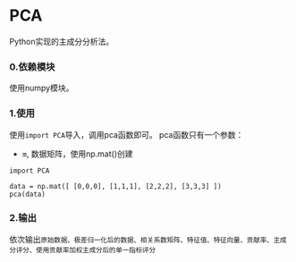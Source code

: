 PCA
============
Python实现的主成分分析法。

### 0.依赖模块
使用numpy模块。

### 1.使用
使用```import PCA```导入，调用pca函数即可。
pca函数只有一个参数：
* ```m```, 数据矩阵，使用np.mat()创建
```
import PCA

data = np.mat([ [0,0,0], [1,1,1], [2,2,2], [3,3,3] ])
pca(data)
```
### 2.输出
依次输出```原始数据、极差归一化后的数据、相关系数矩阵、特征值、特征向量、贡献率、主成分评分、使用贡献率加权主成分后的单一指标评分```
